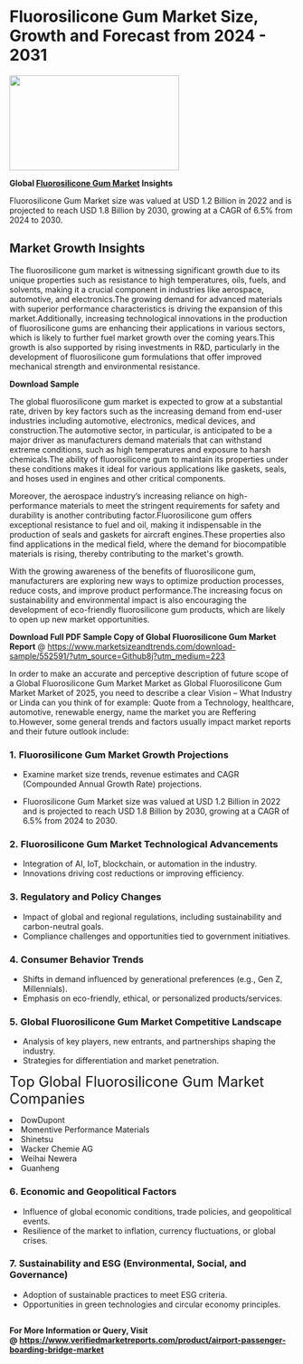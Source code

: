 <H1>Fluorosilicone Gum Market Size, Growth and Forecast from 2024 - 2031</H1><img class="aligncenter size-medium wp-image-584254" src="https://thirdeyenews.in/wp-content/uploads/2024/09/Global-Market-Research-300x168.jpeg" alt="" width="300" height="168" /><p><strong>Global&nbsp;<a href="https://www.marketsizeandtrends.com/download-sample/552591/?utm_source=Github8j?utm_medium=223">Fluorosilicone Gum Market</a> Insights</strong></p><p>Fluorosilicone Gum Market size was valued at USD 1.2 Billion in 2022 and is projected to reach USD 1.8 Billion by 2030, growing at a CAGR of 6.5% from 2024 to 2030.</p><p><h2>Market Growth Insights</h2> <p>The fluorosilicone gum market is witnessing significant growth due to its unique properties such as resistance to high temperatures, oils, fuels, and solvents, making it a crucial component in industries like aerospace, automotive, and electronics.The growing demand for advanced materials with superior performance characteristics is driving the expansion of this market.Additionally, increasing technological innovations in the production of fluorosilicone gums are enhancing their applications in various sectors, which is likely to further fuel market growth over the coming years.This growth is also supported by rising investments in R&D, particularly in the development of fluorosilicone gum formulations that offer improved mechanical strength and environmental resistance.</p> <p><strong>Download Sample</strong></p> <p>The global fluorosilicone gum market is expected to grow at a substantial rate, driven by key factors such as the increasing demand from end-user industries including automotive, electronics, medical devices, and construction.The automotive sector, in particular, is anticipated to be a major driver as manufacturers demand materials that can withstand extreme conditions, such as high temperatures and exposure to harsh chemicals.The ability of fluorosilicone gum to maintain its properties under these conditions makes it ideal for various applications like gaskets, seals, and hoses used in engines and other critical components.</p> <p>Moreover, the aerospace industry’s increasing reliance on high-performance materials to meet the stringent requirements for safety and durability is another contributing factor.Fluorosilicone gum offers exceptional resistance to fuel and oil, making it indispensable in the production of seals and gaskets for aircraft engines.These properties also find applications in the medical field, where the demand for biocompatible materials is rising, thereby contributing to the market's growth.</p> <p>With the growing awareness of the benefits of fluorosilicone gum, manufacturers are exploring new ways to optimize production processes, reduce costs, and improve product performance.The increasing focus on sustainability and environmental impact is also encouraging the development of eco-friendly fluorosilicone gum products, which are likely to open up new market opportunities.</p> <p><span class=""><strong>Download Full PDF Sample Copy of Global Fluorosilicone Gum Market Report</strong> @ <a href="https://www.marketsizeandtrends.com/download-sample/552591/?utm_source=Github8j?utm_medium=223" target="_blank">https://www.marketsizeandtrends.com/download-sample/552591/?utm_source=Github8j?utm_medium=223</a></span></p><p>In order to make an accurate and perceptive description of future scope of a Global&nbsp;Fluorosilicone Gum Market Market as Global&nbsp;Fluorosilicone Gum Market Market of 2025, you need to describe a clear Vision &ndash; What Industry or Linda can you think of for example: Quote from a Technology, healthcare, automotive, renewable energy, name the market you are Reffering to.However, some general trends and factors usually impact market reports and their future outlook include:</p><h3>1.&nbsp;<strong>Fluorosilicone Gum Market Growth Projections</strong></h3><ul><li>Examine market size trends, revenue estimates and CAGR (Compounded Annual Growth Rate) projections.</li><li><p>Fluorosilicone Gum Market size was valued at USD 1.2 Billion in 2022 and is projected to reach USD 1.8 Billion by 2030, growing at a CAGR of 6.5% from 2024 to 2030.</p></li></ul><h3>2.&nbsp;<strong>Fluorosilicone Gum Market Technological Advancements</strong></h3><ul><li>Integration of AI, IoT, blockchain, or automation in the industry.</li><li>Innovations driving cost reductions or improving efficiency.</li></ul><h3>3.&nbsp;<strong>Regulatory and Policy Changes</strong></h3><ul><li>Impact of global and regional regulations, including sustainability and carbon-neutral goals.</li><li>Compliance challenges and opportunities tied to government initiatives.</li></ul><h3>4.&nbsp;<strong>Consumer Behavior Trends</strong></h3><ul><li>Shifts in demand influenced by generational preferences (e.g., Gen Z, Millennials).</li><li>Emphasis on eco-friendly, ethical, or personalized products/services.</li></ul><h3>5.&nbsp;<strong>Global Fluorosilicone Gum Market Competitive Landscape</strong></h3><ul><li>Analysis of key players, new entrants, and partnerships shaping the industry.</li><li>Strategies for differentiation and market penetration.</li></ul><p data-pm-slice="1 1 []"><span style="color: inherit; font-family: inherit; font-size: 25px;">Top Global Fluorosilicone Gum Market Companies</span></p><div class="" data-test-id=""><p><li>DowDupont</li><li> Momentive Performance Materials</li><li> Shinetsu</li><li> Wacker Chemie AG</li><li> Weihai Newera</li><li> Guanheng</li></p></div><h3>6.&nbsp;<strong>Economic and Geopolitical Factors</strong></h3><ul><li>Influence of global economic conditions, trade policies, and geopolitical events.</li><li>Resilience of the market to inflation, currency fluctuations, or global crises.</li></ul><h3>7.&nbsp;<strong>Sustainability and ESG (Environmental, Social, and Governance)</strong></h3><ul><li>Adoption of sustainable practices to meet ESG criteria.</li><li>Opportunities in green technologies and circular economy principles.</li></ul><h2><strong style="font-size: 14px;">For More Information or Query, Visit @&nbsp;</strong><a style="background-color: #ffffff; font-size: 14px;" href="https://www.marketsizeandtrends.com/report/fluorosilicone-gum-market/" target="_blank">https://www.verifiedmarketreports.com/product/airport-passenger-boarding-bridge-market</a></h2>